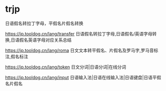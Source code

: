 # trjp
日语假名转拉丁字母，平假名片假名转换

https://jp.tooldog.cn/lang/transfer 日语假名转拉丁字母,日语假名/英语字母转换,日语假名英语字母对应关系总结

https://jp.tooldog.cn/lang/roma 日文文本转平假名、片假名及罗马字,罗马音标注,假名标注

https://jp.tooldog.cn/lang/token 日文分词|日语分词|在线分词

https://jp.tooldog.cn/lang/input 日语输入法|日语在线输入法|日语键盘|日语平假名片假名
